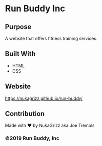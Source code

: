 # Run Buddy Inc

## Purpose
A website that offers fitness training services.

## Built With
* HTML
* CSS

## Website
https://nukagrizz.github.io/run-buddy/

## Contribution
Made with ❤️ by NukaGrizz aka.Joe Tremols

### ©️2019 Run Buddy, Inc 
